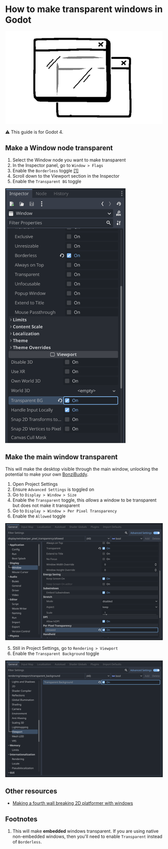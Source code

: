 <!-- thumbnail: ./window_on_window.gif -->
<!-- twitterSocialImage: ./window_on_window.gif -->

# How to make transparent windows in Godot

![Illustration of a transparent window on top of another window](./window_on_window.gif)

⚠️ This guide is for Godot 4.

## Make a Window node transparent

1. Select the Window node you want to make transparent
2. In the Inspector panel, go to `Window > Flags`
3. Enable the `Borderless` toggle <a href="#footnote-1">[1]</a>
4. Scroll down to the Viewport section in the Inspector
5. Enable the `Transparent BG` toggle

<img src="./inspector_screenshot.png" width="385"/>

## Make the main window transparent

This will make the desktop visible through the main window, unlocking the potential to make your own [BonziBuddy](https://en.wikipedia.org/wiki/BonziBuddy).

1. Open Project Settings
2. Ensure `Advanced Settings` is toggled on
3. Go to `Display > Window > Size`
4. Enable the `Transparent` toggle, this _allows_ a window to be transparent but does not make it transparent
5. Go to `Display > Window > Per Pixel Transparency`
6. Enable the `Allowed` toggle

![](./sub_pixel_transparent_screenshot.png)

5. Still in Project Settings, go to `Rendering > Viewport`
6. Enable the `Transparent Background` toggle

![](./transparent_background_screenshot.png)

## Other resources

- [Making a fourth wall breaking 2D platformer with windows](https://github.com/geegaz/Multiple-Windows-tutorial#part-1---using-godot-4s-window)

## Footnotes

<ol>
  <li id="footnote-1">
    This will make <strong>embedded</strong> windows transparent. If you are using native non-embedded windows, then you'll need to enable <code>Transparent</code> instead of <code>Borderless</code>.
  </li>
</ol>

<script>
  const FOOTNOTE_BUBBLE_WIDTH = 430;

  const footnoteLinks = Array.from(document.querySelectorAll('a[href^="#footnote-"]'))
  const footnotes = Array.from(document.querySelectorAll('li[id^="#footnote-"]'));

  const closeFootnoteBubble = (event) => {
    const target = event.target;
    if (target && target.hasAttribute('href') && target.getAttribute('href').includes('#footnote-')) {
      return
    }

    const existingBubble = document.querySelector('.footnote-bubble');

    if (existingBubble) {
      document.body.removeChild(existingBubble);
    }

    document.body.removeEventListener('click', closeFootnoteBubble);
  }

  const handleFootnoteLinkClick = (event) => {
    if (document.body.offsetWidth < 500) {
      return;
    }

    event.preventDefault();

    const target = event.currentTarget
    const id = target.getAttribute('href');

    // Nice, the `href` includes a hash, so it just works as a ID selector.
    const footnote = document.querySelector(id);

    if (!footnote) {
      return;
    }

    const existingBubble = document.querySelector('.footnote-bubble');

    if (existingBubble) {
      document.body.removeChild(existingBubble);

      const existingBubbleId = existingBubble.getAttribute('data-footnote-id');

      // Toggle the bubble on and off if clicking the same footnote.
      if (existingBubbleId === id) {
        return
      }
    }

    const bubble = document.createElement('div');

    bubble.setAttribute('class', 'footnote-bubble');
    bubble.setAttribute('data-footnote-id', id)

    bubble.innerHTML = footnote.innerHTML

    bubble.style.position = "absolute"
    bubble.style.width = FOOTNOTE_BUBBLE_WIDTH;
    bubble.style.top = target.offsetTop + 50;
    bubble.style.left = target.offsetLeft - (FOOTNOTE_BUBBLE_WIDTH / 2);
    bubble.style.background = 'black';
    bubble.style.color = 'white';
    bubble.style.padding = 20;
    bubble.style.borderRadius = '30px';
    bubble.style.lineHeight = 1.3
    bubble.style.fontFamily = "inherit";
    bubble.style.border = "3px solid white";
    bubble.style.boxShadow = "0 0 0 3px black, 0px 5px 20px rgba(0, 0, 0, 0.5)";
    bubble.style.fontSize = 18;

    document.body.appendChild(bubble);

    document.body.addEventListener('click', closeFootnoteBubble);
  };

  for (const link of footnoteLinks) {
    link.textContent = link.textContent.replace('[', '').replace(']', '');
    link.addEventListener('click', handleFootnoteLinkClick)
  }
</script>
